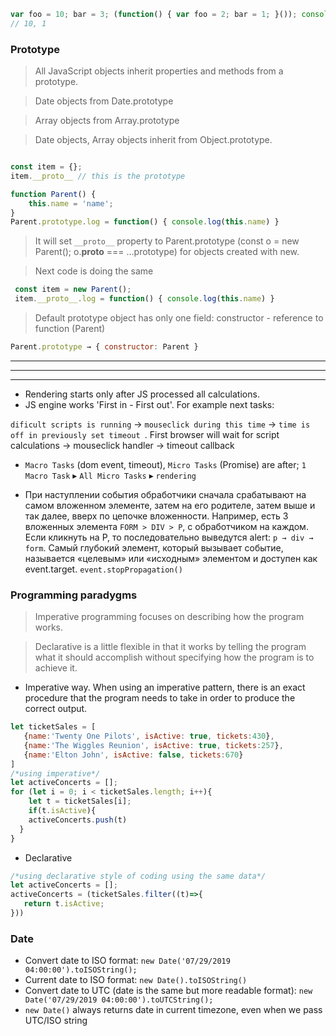 ```js
var foo = 10; bar = 3; (function() { var foo = 2; bar = 1; }()); console.info(foo, bar);
// 10, 1
```

### Prototype

> All JavaScript objects inherit properties and methods from a prototype.

> Date objects from Date.prototype

> Array objects from Array.prototype

> Date objects, Array objects inherit from Object.prototype.

```js

const item = {};
item.__proto__ // this is the prototype

```
```js
function Parent() {
    this.name = 'name';
}
Parent.prototype.log = function() { console.log(this.name) }
```
> It will set `__proto__` property to Parent.prototype (const o = new Parent(); o.__proto__ === ...prototype) for objects created with new.

> Next code is doing the same
```js
 const item = new Parent();
 item.__proto__.log = function() { console.log(this.name) }
```
> Default prototype object has only one field: constructor - reference to function (Parent)
```js
Parent.prototype → { constructor: Parent }
```
---
---
---
- Rendering starts only after JS processed all calculations.
- JS engine works 'First in - First out'. For example next tasks: 

`dificult scripts is running` → `mouseclick during this time` → `time is off in previously set timeout `. First browser will wait for script calculations → mouseclick handler → timeout callback

- `Macro Tasks` (dom event, timeout), `Micro Tasks` (Promise) are after;
`1 Macro Task` ▸ `All Micro Tasks` ▸ `rendering`

- При наступлении события обработчики сначала срабатывают на самом вложенном элементе, затем на его родителе, затем выше и так далее, вверх по цепочке вложенности. Например, есть 3 вложенных элемента `FORM > DIV > P`, с обработчиком на каждом. Если кликнуть на P, то последовательно выведутся alert: `p → div → form`. Самый глубокий элемент, который вызывает событие, называется «целевым» или «исходным» элементом и доступен как event.target. `event.stopPropagation()`

### Programming paradygms
>Imperative programming focuses on describing how the program works.

>Declarative is a little flexible in that it works by telling the program what it should accomplish without specifying how the program is to achieve it.
- Imperative way. When using an imperative pattern, there is an exact procedure that the program needs to take in order to produce the correct output. 
```js
let ticketSales = [
   {name:'Twenty One Pilots', isActive: true, tickets:430}, 
   {name:'The Wiggles Reunion', isActive: true, tickets:257},
   {name:'Elton John', isActive: false, tickets:670}
]
/*using imperative*/
let activeConcerts = [];
for (let i = 0; i < ticketSales.length; i++){
    let t = ticketSales[i]; 
    if(t.isActive){ 
    activeConcerts.push(t)
  }
}
```
- Declarative
```js
/*using declarative style of coding using the same data*/
let activeConcerts = [];
activeConcerts = (ticketSales.filter((t)=>{
   return t.isActive;
}))
```

### Date
- Convert date to ISO format: `new Date('07/29/2019 04:00:00').toISOString();`
- Current date to ISO format: `new Date().toISOString()`
- Convert date to UTC (date is the same but more readable format): `new Date('07/29/2019 04:00:00').toUTCString();`
- `new Date()` always returns date in current timezone, even when we pass UTC/ISO string
